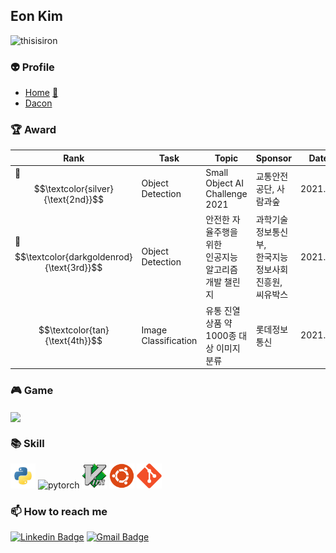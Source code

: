 
## Eon Kim
<p align="left"> <img src="https://komarev.com/ghpvc/?username=thisisiron" alt="thisisiron" /> </p>

### 👽 Profile
- [Home](https://thisisiron.github.io/) [🏡](https://thisisiron.github.io/)
- [Dacon](https://dacon.io/myprofile/90663/home)

### 🏆 Award

| Rank | Task | Topic | Sponsor | Date |
|------|-------|------|---------|------|
| 🥈 $$\textcolor{silver}{\text{2nd}}$$         | Object<br>Detection     | Small Object AI Challenge 2021                       | 교통안전공단, 사람과숲                                   | 2021.12 |
| 🥉 $$\textcolor{darkgoldenrod}{\text{3rd}}$$  | Object<br>Detection     | 안전한 자율주행을 위한 <br>인공지능 알고리즘 개발 챌린지 | 과학기술정보통신부,<br>한국지능정보사회진흥원,<br> 씨유박스  | 2021.12 |
| $$\textcolor{tan}{\text{4th}}$$            | Image<br>Classification | 유통 진열 상품 약 1000종 대상 이미지 분류               | 롯데정보통신                                | 2021.03 |

### 🎮 Game
<img align="center" src="http://mazassumnida.wtf/api/v2/generate_badge?boj=simpleisthebest"/>


### 📚 Skill
<p align="left">
  <img src="https://raw.githubusercontent.com/github/explore/80688e429a7d4ef2fca1e82350fe8e3517d3494d/topics/python/python.png" alt="python" width="40" height="40"/>
  <img src="https://www.vectorlogo.zone/logos/pytorch/pytorch-icon.svg" alt="pytorch" width="40" height="40"/>
  
  <img src="https://github.com/devicons/devicon/blob/master/icons/vim/vim-original.svg" width="40" height="40"/> 
  <img src="https://github.com/devicons/devicon/blob/master/icons/ubuntu/ubuntu-plain.svg" alt="linux" width="40" height="40"/>
  <img src="https://github.com/devicons/devicon/blob/master/icons/git/git-original.svg" width="40" height="40"/> 
</p>

### 📫 How to reach me
[![Linkedin Badge](https://img.shields.io/badge/-LinkedIn-blue?style=flat-square&logo=Linkedin&logoColor=white&link=https://www.linkedin.com/in/gyeong-hyeon-kim-3aa89817a/)](https://www.linkedin.com/in/%EC%9D%B4%EC%96%B8-%EA%B9%80-16a96415a/)
[![Gmail Badge](https://img.shields.io/badge/Gmail-d14836?style=flat-square&logo=Gmail&logoColor=white&link=mailto:leonardkkh@gmail.com)](mailto:kimiron518@gmail.com)
